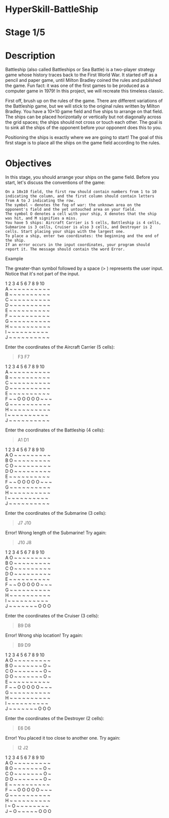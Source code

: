 # HyperSkill-BattleShip
# Stage 1/5
# Description
Battleship (also called Battleships or Sea Battle) is a two-player strategy game 
whose history traces back to the First World War. It started off as a pencil and paper
 game, until Milton Bradley coined the rules and published the game. Fun fact: it 
 was one of the first games to be produced as a computer game in 1979! In this 
 project, we will recreate this timeless classic.

First off, brush up on the rules of the game. There are different variations of the
Battleship game, but we will stick to the original rules written by Milton Bradley.
You have a 10×10 game field and five ships to arrange on that field. The ships can 
be placed horizontally or vertically but not diagonally across the grid spaces;
the ships should not cross or touch each other. The goal is to sink all the ships of 
the opponent before your opponent does this to you.

Positioning the ships is exactly where we are going to start! The goal of this first 
stage is to place all the ships on the game field according to the rules.

# Objectives
In this stage, you should arrange your ships on the game field. Before you start, 
let's discuss the conventions of the game:

    On a 10x10 field, the first row should contain numbers from 1 to 10 indicating the column, and the first column should contain letters from A to J indicating the row.
    The symbol ~ denotes the fog of war: the unknown area on the opponent's field and the yet untouched area on your field.
    The symbol O denotes a cell with your ship, X denotes that the ship was hit, and M signifies a miss.
    You have 5 ships: Aircraft Carrier is 5 cells, Battleship is 4 cells, Submarine is 3 cells, Cruiser is also 3 cells, and Destroyer is 2 cells. Start placing your ships with the largest one.
    To place a ship, enter two coordinates: the beginning and the end of the ship.
    If an error occurs in the input coordinates, your program should report it. The message should contain the word Error.

Example

The greater-than symbol followed by a space (> ) represents the user input. Notice that it's not part of the input.

  1 2 3 4 5 6 7 8 9 10 <br>
A ~ ~ ~ ~ ~ ~ ~ ~ ~ ~  <br>
B ~ ~ ~ ~ ~ ~ ~ ~ ~ ~<br>
C ~ ~ ~ ~ ~ ~ ~ ~ ~ ~<br>
D ~ ~ ~ ~ ~ ~ ~ ~ ~ ~<br>
E ~ ~ ~ ~ ~ ~ ~ ~ ~ ~<br>
F ~ ~ ~ ~ ~ ~ ~ ~ ~ ~<br>
G ~ ~ ~ ~ ~ ~ ~ ~ ~ ~<br>
H ~ ~ ~ ~ ~ ~ ~ ~ ~ ~<br>
I ~ ~ ~ ~ ~ ~ ~ ~ ~ ~<br>
J ~ ~ ~ ~ ~ ~ ~ ~ ~ ~<br>

Enter the coordinates of the Aircraft Carrier (5 cells):

> F3 F7

  1 2 3 4 5 6 7 8 9 10 <br>
A ~ ~ ~ ~ ~ ~ ~ ~ ~ ~ <br>
B ~ ~ ~ ~ ~ ~ ~ ~ ~ ~<br>
C ~ ~ ~ ~ ~ ~ ~ ~ ~ ~<br>
D ~ ~ ~ ~ ~ ~ ~ ~ ~ ~<br>
E ~ ~ ~ ~ ~ ~ ~ ~ ~ ~<br>
F ~ ~ O O O O O ~ ~ ~<br>
G ~ ~ ~ ~ ~ ~ ~ ~ ~ ~<br>
H ~ ~ ~ ~ ~ ~ ~ ~ ~ ~<br>
I ~ ~ ~ ~ ~ ~ ~ ~ ~ ~<br>
J ~ ~ ~ ~ ~ ~ ~ ~ ~ ~<br>

Enter the coordinates of the Battleship (4 cells):

> A1 D1

  1 2 3 4 5 6 7 8 9 10<br>
A O ~ ~ ~ ~ ~ ~ ~ ~ ~<br>
B O ~ ~ ~ ~ ~ ~ ~ ~ ~<br>
C O ~ ~ ~ ~ ~ ~ ~ ~ ~<br>
D O ~ ~ ~ ~ ~ ~ ~ ~ ~<br>
E ~ ~ ~ ~ ~ ~ ~ ~ ~ ~<br>
F ~ ~ O O O O O ~ ~ ~<br>
G ~ ~ ~ ~ ~ ~ ~ ~ ~ ~<br>
H ~ ~ ~ ~ ~ ~ ~ ~ ~ ~<br>
I ~ ~ ~ ~ ~ ~ ~ ~ ~ ~<br>
J ~ ~ ~ ~ ~ ~ ~ ~ ~ ~<br>

Enter the coordinates of the Submarine (3 cells):

> J7 J10

Error! Wrong length of the Submarine! Try again:

> J10 J8

  1 2 3 4 5 6 7 8 9 10 <br>
A O ~ ~ ~ ~ ~ ~ ~ ~ ~<br>
B O ~ ~ ~ ~ ~ ~ ~ ~ ~<br>
C O ~ ~ ~ ~ ~ ~ ~ ~ ~<br>
D O ~ ~ ~ ~ ~ ~ ~ ~ ~<br>
E ~ ~ ~ ~ ~ ~ ~ ~ ~ ~<br>
F ~ ~ O O O O O ~ ~ ~<br>
G ~ ~ ~ ~ ~ ~ ~ ~ ~ ~<br>
H ~ ~ ~ ~ ~ ~ ~ ~ ~ ~<br>
I ~ ~ ~ ~ ~ ~ ~ ~ ~ ~<br>
J ~ ~ ~ ~ ~ ~ ~ O O O<br>

Enter the coordinates of the Cruiser (3 cells):

> B9 D8

Error! Wrong ship location! Try again:

> B9 D9

  1 2 3 4 5 6 7 8 9 10<br>
A O ~ ~ ~ ~ ~ ~ ~ ~ ~<br>
B O ~ ~ ~ ~ ~ ~ ~ O ~<br>
C O ~ ~ ~ ~ ~ ~ ~ O ~<br>
D O ~ ~ ~ ~ ~ ~ ~ O ~<br>
E ~ ~ ~ ~ ~ ~ ~ ~ ~ ~<br>
F ~ ~ O O O O O ~ ~ ~<br>
G ~ ~ ~ ~ ~ ~ ~ ~ ~ ~<br>
H ~ ~ ~ ~ ~ ~ ~ ~ ~ ~<br>
I ~ ~ ~ ~ ~ ~ ~ ~ ~ ~<br>
J ~ ~ ~ ~ ~ ~ ~ O O O<br>

Enter the coordinates of the Destroyer (2 cells):

> E6 D6

Error! You placed it too close to another one. Try again:

> I2 J2

  1 2 3 4 5 6 7 8 9 10<br>
A O ~ ~ ~ ~ ~ ~ ~ ~ ~<br>
B O ~ ~ ~ ~ ~ ~ ~ O ~<br>
C O ~ ~ ~ ~ ~ ~ ~ O ~<br>
D O ~ ~ ~ ~ ~ ~ ~ O ~<br>
E ~ ~ ~ ~ ~ ~ ~ ~ ~ ~<br>
F ~ ~ O O O O O ~ ~ ~<br>
G ~ ~ ~ ~ ~ ~ ~ ~ ~ ~<br>
H ~ ~ ~ ~ ~ ~ ~ ~ ~ ~<br>
I ~ O ~ ~ ~ ~ ~ ~ ~ ~<br>
J ~ O ~ ~ ~ ~ ~ O O O<br>
<br>
